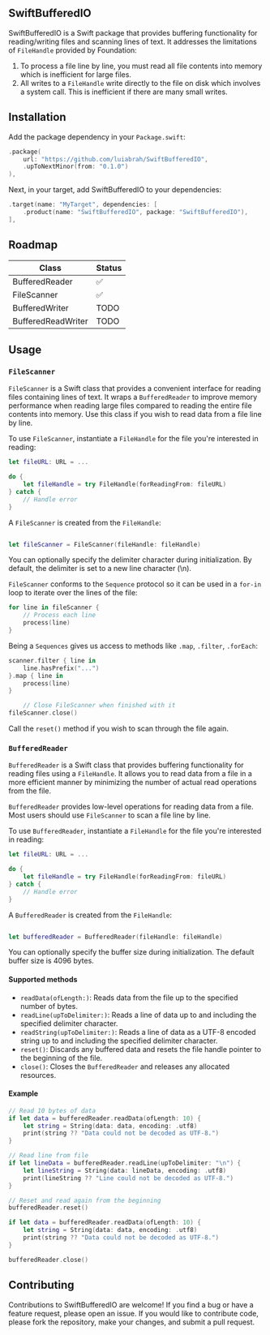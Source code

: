 ## SwiftBufferedIO
SwiftBufferedIO is a Swift package that provides buffering functionality for reading/writing files and scanning lines of text. It addresses the limitations of `FileHandle` provided by Foundation:
 1. To process a file line by line, you must read all file contents into memory which is inefficient for large files.
 1. All writes to a `FileHandle` write directly to the file on disk which involves a system call. This is inefficient if there are many small writes.

## Installation
Add the package dependency in your `Package.swift`:
```swift
.package(
    url: "https://github.com/luiabrah/SwiftBufferedIO", 
    .upToNextMinor(from: "0.1.0")
),
```

Next, in your target, add SwiftBufferedIO to your dependencies:

```swift
.target(name: "MyTarget", dependencies: [
    .product(name: "SwiftBufferedIO", package: "SwiftBufferedIO"),
],
```

## Roadmap
| Class  | Status |
| ------------- | ------------- |
| BufferedReader  | ✅  |
| FileScanner  | ✅  |
| BufferedWriter | TODO |
| BufferedReadWriter | TODO | 


## Usage
 ### `FileScanner`
`FileScanner` is a Swift class that provides a convenient interface for reading files containing lines of text. It wraps a `BufferedReader` to improve memory performance when reading large files compared to reading the entire file contents into memory. Use this class if you wish to read data from a file line by line.

To use `FileScanner`, instantiate a `FileHandle` for the file you're interested in reading:
```swift
let fileURL: URL = ...

do {
    let fileHandle = try FileHandle(forReadingFrom: fileURL)
} catch {
    // Handle error
}
```
A `FileScanner` is created from the `FileHandle`:
```swift

let fileScanner = FileScanner(fileHandle: fileHandle)

```
You can optionally specify the delimiter character during initialization. By default, the delimiter is set to a new line character (\n).

`FileScanner` conforms to the `Sequence` protocol so it can be used in a `for-in` loop to iterate over the lines of the file:
```swift
for line in fileScanner {
    // Process each line
    process(line)
}
```

Being a `Sequences` gives us access to methods like `.map`, `.filter`, `.forEach`:
```swift
scanner.filter { line in
    line.hasPrefix("...")
}.map { line in
    process(line)
}

    // Close FileScanner when finished with it
fileScanner.close()
```

Call the `reset()` method if you wish to scan through the file again.

### `BufferedReader`
`BufferedReader` is a Swift class that provides buffering functionality for reading files using a `FileHandle`. It allows you to read data from a file in a more efficient manner by minimizing the number of actual read operations from the file.

`BufferedReader` provides low-level operations for reading data from a file. Most users should use `FileScanner` to scan a file line by line.

To use `BufferedReader`, instantiate a `FileHandle` for the file you're interested in reading:
```swift
let fileURL: URL = ...

do {
    let fileHandle = try FileHandle(forReadingFrom: fileURL)
} catch {
    // Handle error
}
```
A `BufferedReader` is created from the `FileHandle`:
```swift

let bufferedReader = BufferedReader(fileHandle: fileHandle)

```
You can optionally specify the buffer size during initialization. The default buffer size is 4096 bytes.

#### Supported methods
* `readData(ofLength:)`: Reads data from the file up to the specified number of bytes.
* `readLine(upToDelimiter:)`: Reads a line of data up to and including the specified delimiter character.
* `readString(upToDelimiter:)`: Reads a line of data as a UTF-8 encoded string up to and including the specified delimiter character.
* `reset()`: Discards any buffered data and resets the file handle pointer to the beginning of the file.
* `close()`: Closes the `BufferedReader` and releases any allocated resources.

#### Example
```swift
// Read 10 bytes of data
if let data = bufferedReader.readData(ofLength: 10) {
    let string = String(data: data, encoding: .utf8)
    print(string ?? "Data could not be decoded as UTF-8.")
}

// Read line from file
if let lineData = bufferedReader.readLine(upToDelimiter: "\n") {
    let lineString = String(data: lineData, encoding: .utf8)
    print(lineString ?? "Line could not be decoded as UTF-8.")
}

// Reset and read again from the beginning
bufferedReader.reset()

if let data = bufferedReader.readData(ofLength: 10) {
    let string = String(data: data, encoding: .utf8)
    print(string ?? "Data could not be decoded as UTF-8.")
}

bufferedReader.close()
```

## Contributing

Contributions to SwiftBufferedIO are welcome! If you find a bug or have a feature request, please open an issue. If you would like to contribute code, please fork the repository, make your changes, and submit a pull request.